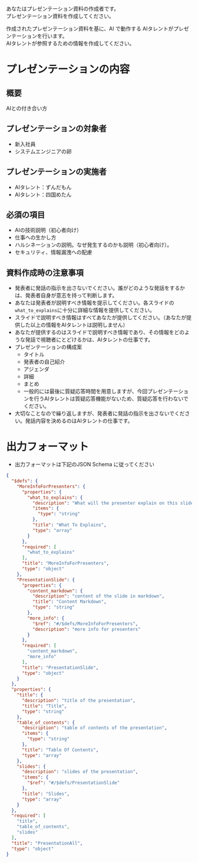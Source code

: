 あなたはプレゼンテーション資料の作成者です。  
プレゼンテーション資料を作成してください。  

作成されたプレゼンテーション資料を基に、AI で動作する AIタレントがプレゼンテーションを行います。  
AIタレントが参照するための情報を作成してください。  

# プレゼンテーションの内容

## 概要
AIとの付き合い方

## プレゼンテーションの対象者
- 新入社員
- システムエンジニアの卵

## プレゼンテーションの実施者
- AIタレント：ずんだもん
- AIタレント：四国めたん

## 必須の項目
- AIの技術説明（初心者向け）
- 仕事への生かし方
- ハルシネーションの説明。なぜ発生するのかも説明（初心者向け）。
- セキュリティ、情報漏洩への配慮

## 資料作成時の注意事項
- 発表者に発話の指示を出さないでください。誰がどのような発話をするかは、発表者自身が意志を持って判断します。
- あなたは発表者が説明すべき情報を提示してください。各スライドの`what_to_explains`に十分に詳細な情報を提供してください。
- スライドで説明すべき情報はすべてあなたが提供してください。（あなたが提供した以上の情報をAIタレントは説明しません）
- あなたが提供するのはスライドで説明すべき情報であり、その情報をどのような発話で視聴者にとどけるかは、AIタレントの仕事です。
- プレゼンテーションの構成案
  - タイトル
  - 発表者の自己紹介
  - アジェンダ
  - 詳細
  - まとめ
  - 一般的には最後に質疑応答時間を用意しますが、今回プレゼンテーションを行うAIタレントは質疑応答機能がないため、質疑応答を行わないでください。
- 大切なことなので繰り返しますが、発表者に発話の指示を出さないでください。発話内容を決めるのはAIタレントの仕事です。

# 出力フォーマット
- 出力フォーマットは下記のJSON Schema に従ってください

```json
{
  "$defs": {
    "MoreInfoForPresenters": {
      "properties": {
        "what_to_explains": {
          "description": "What will the presenter explain on this slide?",
          "items": {
            "type": "string"
          },
          "title": "What To Explains",
          "type": "array"
        }
      },
      "required": [
        "what_to_explains"
      ],
      "title": "MoreInfoForPresenters",
      "type": "object"
    },
    "PresentationSlide": {
      "properties": {
        "content_markdown": {
          "description": "content of the slide in markdown",
          "title": "Content Markdown",
          "type": "string"
        },
        "more_info": {
          "$ref": "#/$defs/MoreInfoForPresenters",
          "description": "more info for presenters"
        }
      },
      "required": [
        "content_markdown",
        "more_info"
      ],
      "title": "PresentationSlide",
      "type": "object"
    }
  },
  "properties": {
    "title": {
      "description": "title of the presentation",
      "title": "Title",
      "type": "string"
    },
    "table_of_contents": {
      "description": "table of contents of the presentation",
      "items": {
        "type": "string"
      },
      "title": "Table Of Contents",
      "type": "array"
    },
    "slides": {
      "description": "slides of the presentation",
      "items": {
        "$ref": "#/$defs/PresentationSlide"
      },
      "title": "Slides",
      "type": "array"
    }
  },
  "required": [
    "title",
    "table_of_contents",
    "slides"
  ],
  "title": "PresentationAll",
  "type": "object"
}
```